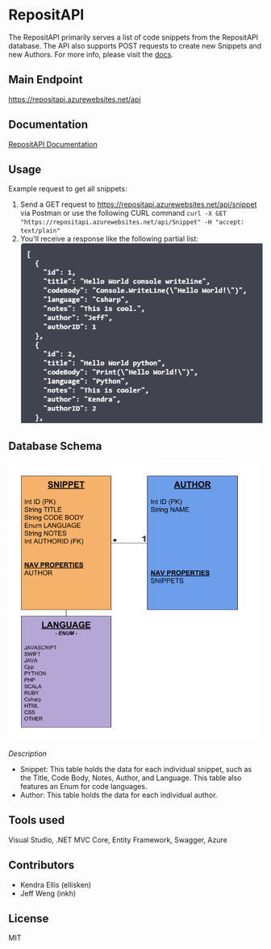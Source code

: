 # RepositAPI
The RepositAPI primarily serves a list of code snippets from the RepositAPI database. The API also supports POST requests
to create new Snippets and new Authors. For more info, please visit the [docs](https://repositapi.azurewebsites.net/swagger). 

## Main Endpoint
https://repositapi.azurewebsites.net/api

## Documentation
[RepositAPI Documentation](https://repositapi.azurewebsites.net/swagger)

## Usage
Example request to get all snippets:

1. Send a GET request to https://repositapi.azurewebsites.net/api/snippet via Postman or use the following CURL command ```curl -X GET "https://repositapi.azurewebsites.net/api/Snippet" -H "accept: text/plain"```
2. You'll receive a response like the following partial list:
	![partial-snippet-list](../assets/GETSnippet.PNG)

## Database Schema
![api-schema](../assets/APIDBSchema.png)

*Description* 
* Snippet: This table holds the data for each individual snippet, such as the Title, Code Body, Notes, Author, and Language. This table also features an Enum for code languages.
* Author: This table holds the data for each individual author.

## Tools used
Visual Studio, .NET MVC Core, Entity Framework, Swagger, Azure

## Contributors
* Kendra Ellis (ellisken)
* Jeff Weng (inkh)

## License
MIT
